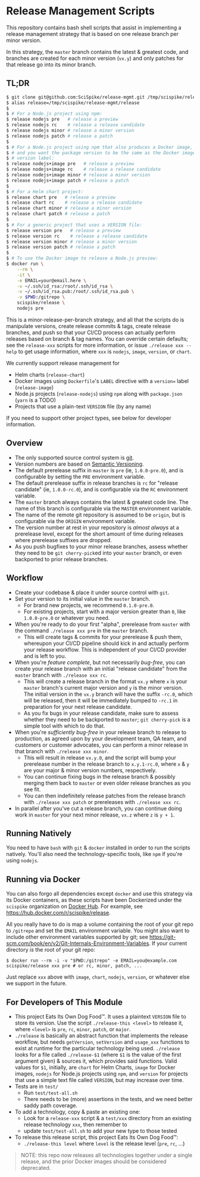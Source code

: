 # Release Management Scripts
This repository contains bash shell scripts that assist in implementing a release management strategy that is based on one release branch per minor version.

In this strategy, the `master` branch contains the latest & greatest code, and branches are created for each minor version (`vx.y`) and only patches for that release go into its minor branch.

## TL;DR
```sh
$ git clone git@github.com:SciSpike/release-mgmt.git /tmp/scispike/release-mgmt
$ alias release=/tmp/scispike/release-mgmt/release
$
$ # For a Node.js project using npm:
$ release nodejs pre   # release a preview
$ release nodejs rc    # release a release candidate
$ release nodejs minor # release a minor version
$ release nodejs patch # release a patch
$
$ # For a Node.js project using npm that also produces a Docker image,
$ # and you want the package version to be the same as the Docker image's
$ # version label:
$ release nodejs+image pre   # release a preview
$ release nodejs+image rc    # release a release candidate
$ release nodejs+image minor # release a minor version
$ release nodejs+image patch # release a patch
$
$ # For a Helm chart project:
$ release chart pre   # release a preview
$ release chart rc    # release a release candidate
$ release chart minor # release a minor version
$ release chart patch # release a patch
$
$ # For a generic project that uses a VERSION file:
$ release version pre   # release a preview
$ release version rc    # release a release candidate
$ release version minor # release a minor version
$ release version patch # release a patch
$
$ # To use the Docker image to release a Node.js preview:
$ docker run \
    --rm \
    -it \
    -e EMAIL=your@email.here \
    -v ~/.ssh/id_rsa:/root/.ssh/id_rsa \
    -v ~/.ssh/id_rsa.pub:/root/.ssh/id_rsa.pub \
    -v $PWD:/gitrepo \
    scispike/release \
    nodejs pre
```
This is a minor-release-per-branch strategy, and all that the scripts do is manipulate versions, create release commits & tags, create release branches, and push so that your CI/CD process can actually perform releases based on branch & tag names.
You can override certain defaults; see the `release-xxx` scripts for more information, or issue `./release xxx --help` to get usage information, where `xxx` is `nodejs`, `image`, `version`, or `chart`.

We currently support release management for
* Helm charts (`release-chart`)
* Docker images using `Dockerfile`'s `LABEL` directive with a `version=` label (`release-image`)
* Node.js projects (`release-nodejs`) using `npm` along with `package.json` (`yarn` is a TODO)
* Projects that use a plain-text `VERSION` file (by any name)

If you need to support other project types, see below for developer information.

## Overview
* The only supported source control system is [git](https://git-scm.com/).
* Version numbers are based on [Semantic Versioning](https://semver.org).
* The default prerelease suffix in `master` is `pre` (ie, `1.0.0-pre.0`), and is configurable by setting the `PRE` environment variable.
* The default prerelease suffix in release branches is `rc` for "release candidate" (ie, `1.0.0-rc.0`), and is configurable via the `RC` environment variable.
* The `master` branch always contains the latest & greatest code line.
The name of this branch is configurable via the `MASTER` environment variable.
* The name of the remote git repository is assumed to be `origin`, but is configurable via the `ORIGIN` environment variable.
* The version number at rest in your repository is _almost always_ at a prerelease level, except for the short amount of time during releases where prerelease suffixes are dropped.
* As you push bugfixes to your minor release branches, assess whether they need to be `git cherry-pick`ed into your `master` branch, or even backported to prior release branches.

## Workflow
* Create your codebase & place it under source control with `git`.
* Set your version to its initial value in the `master` branch.
  * For brand new projects, we recommend `0.1.0-pre.0`.
  * For existing projects, start with a major version greater than `0`, like `1.0.0-pre.0` or whatever you need.
* When you're ready to do your first "alpha", prerelease from `master` with the command `./release xxx pre` in the `master` branch.
  * This will create tags & commits for your prerelease & push them, whereupon your CI/CD pipeline should kick in and actually perform your release workflow.  This is independent of your CI/CD provider and is left to you.
* When you're _feature complete_, but not necessarily _bug-free_, you can create your release branch with an initial "release candidate" from the `master` branch with `./release xxx rc`.
  * This will create a release branch in the format `vx.y` where `x` is your `master` branch's current major version and `y` is the minor version.  The initial version in the `vx.y` branch will have the suffix `-rc.0`, which will be released, then it will be immediately bumped to `-rc.1` in preparation for your next release candidate.
  * As you fix bugs in your release candidate, make sure to assess whether they need to be backported to `master`; `git cherry-pick` is a simple tool with which to do that.
* When you're _sufficiently bug-free_ in your release branch to release to production, as agreed upon by your development team, QA team, and customers or customer advocates, you can perform a minor release in that branch with `./release xxx minor`.
  * This will result in release `vx.y.0`, and the script will bump your prerelease number in the release branch to `x.y.1-rc.0`, where `x` & `y` are your major & minor version numbers, respectively.
  * You can continue fixing bugs in the release branch & possibly merging them back to `master` or even older release branches as you see fit.
  * You can then indefinitely release patches from the release branch with `./release xxx patch` or prereleases with `./release xxx rc`.
* In parallel after you've cut a release branch, you can continue doing work in `master` for your next minor release, `vx.z` where `z` is `y + 1`.

## Running Natively
You need to have `bash` with `git` & `docker` installed in order to run the scripts natively.
You'll also need the technology-specific tools, like `npm` if you're using `nodejs`.

## Running via Docker
You can also forgo all dependencies except `docker` and use this strategy via its Docker containers, as these scripts have been Dockerized under the `scispike` organization on [Docker Hub](https://hub.docker.com).
For example, see https://hub.docker.com/r/scispike/release.

All you really have to do is map a volume containing the root of your git repo to `/gitrepo` and set the `EMAIL` environment variable.
You might also want to include other environment variables supported by git; see https://git-scm.com/book/en/v2/Git-Internals-Environment-Variables.
If your current directory _is_ the root of your git repo:
```
$ docker run --rm -i -v "$PWD:/gitrepo" -e EMAIL=you@example.com scispike/release xxx pre # or rc, minor, patch, ...
```
Just replace `xxx` above with `image`, `chart`, `nodejs`, `version`, or whatever else we support in the future.

## For Developers of This Module
* This project Eats Its Own Dog Food™.
It uses a plaintext `VERSION` file to store its version.
Use the script `./release-this <level>` to release it, where `<level>` is `pre`, `rc`, `minor`, `patch`, or `major`.
* `./release` is basically an abstract function that implements the release workflow, but needs `getVersion`, `setVersion` and `usage_xxx` functions to exist at runtime for the particular technology being used.
`./release` looks for a file called `./release-$1` (where `$1` is the value of the first argument given) & sources it, which provides said functions.
Valid values for `$1`, initially, are `chart` for Helm Charts, `image` for Docker images, `nodejs` for Node.js projects using `npm`, and `version` for projects that use a simple text file called `VERSION`, but may increase over time.
* Tests are in `test/`
  * Run `test/test-all.sh`
  * There needs to be (more) assertions in the tests, and we need better saddy path coverage.
* To add a technology, copy & paste an existing one:
  * Look for a `release-xxx` script & a `test/xxx` directory from an existing release technology `xxx`, then remember to
  * update `test/test-all.sh` to add your new type to those tested
* To release this release script, this project Eats Its Own Dog Food™:
  * `./release-this level` where `level` is the release level (`pre`, `rc`, ...)

> NOTE: this repo now releases all technologies together under a single release, and the prior Docker images should be considered deprecated.
